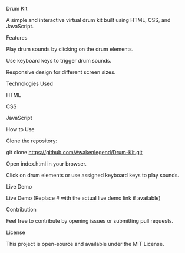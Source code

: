 Drum Kit

A simple and interactive virtual drum kit built using HTML, CSS, and JavaScript.

Features

Play drum sounds by clicking on the drum elements.

Use keyboard keys to trigger drum sounds.

Responsive design for different screen sizes.

Technologies Used

HTML

CSS

JavaScript

How to Use

Clone the repository:

git clone https://github.com/Awakenlegend/Drum-Kit.git

Open index.html in your browser.

Click on drum elements or use assigned keyboard keys to play sounds.

Live Demo

Live Demo (Replace # with the actual live demo link if available)

Contribution

Feel free to contribute by opening issues or submitting pull requests.

License

This project is open-source and available under the MIT License.

